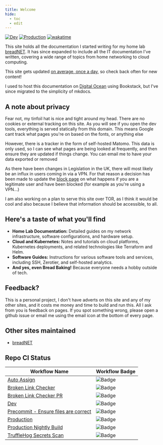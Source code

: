 ```yaml
---
title: Welcome
hide:
  - toc
  - edit
---
```


[![Dev](https://github.com/userbradley/documentation.breadnet.co.uk/actions/workflows/dev.yaml/badge.svg)](https://github.com/userbradley/documentation.breadnet.co.uk/actions/workflows/dev.yaml) [![Production](https://github.com/userbradley/documentation.breadnet.co.uk/actions/workflows/prod.yaml/badge.svg)](https://github.com/userbradley/documentation.breadnet.co.uk/actions/workflows/prod.yaml)
[![wakatime](https://wakatime.com/badge/user/befd4d51-df71-4caa-90ba-09a83c0524b0/project/fa7f3e73-d976-48d9-94f5-a17bd1bb4614.svg)](https://wakatime.com/badge/user/befd4d51-df71-4caa-90ba-09a83c0524b0/project/fa7f3e73-d976-48d9-94f5-a17bd1bb4614)

This site holds all the documentation I started writing for my home lab [breadNET](https://breadnet.co.uk/?mtm_campaign=documentation&mtm_kwd=mainpage).
It has since expanded to include all the IT documentation I've written, covering a wide range of topics from home networking to cloud computing.

This site gets updated [on average, once a day](https://github.com/userbradley/documentation.breadnet.co.uk/graphs/commit-activity), so check back often for new content!

I used to host this documentation on [Digital Ocean](https://m.do.co/c/77be3c3aa96c) using Bookstack, but I've since migrated to the simplicity of mkdocs.

## A note about privacy

Fear not, my tinfoil hat is nice and tight around my head. There are no cookies or external tracking on this site. As you will see
if you open the dev tools, everything is served statically from this domain. This means Google cant track what pages you're on
based on the fonts, or anything else

However, there is a tracker in the form of self-hosted Matomo. This data is only used, so I can see what pages are being looked
at frequently, and then ensure they are updated if things change. You can email me to have your data exported or removed

As there have been changes in Legislation in the UK, there will most likely be an influx in users coming in via a VPN. For that
reason a decision has been made to update the [block page](https://github.com/userbradley/documentation.breadnet.co.uk/blob/main/403.html)
on what happens if you are a legitimate user and have been blocked (for example as you're using a VPN...)

I am also working on a plan to serve this site over TOR, as I think it would be cool and also because I believe that information
should be accessible, to all.

## Here's a taste of what you'll find

* **Home Lab Documentation:** Detailed guides on my network infrastructure, software configurations, and hardware setup.
* **Cloud and Kubernetes:** Notes and tutorials on cloud platforms, Kubernetes deployments, and related technologies like Terraform and Helm.
* **Software Guides:**  Instructions for various software tools and services, including SSH, Zerotier, and self-hosted analytics.
* **And yes, even Bread Baking!**  Because everyone needs a hobby outside of tech.

## Feedback?

This is a personal project, I don't have adverts on this site and any of my other sites, and it costs me money and time to build and run this.
All I ask from you is feedback on pages. If you spot something wrong, please open a github issue or email me using the email icon at the bottom of every page.

## Other sites maintained

* [breadNET](https://breadnet.co.uk/?mtm_campaign=documentation&mtm_kwd=mainpage)

## Repo CI Status

| Workflow Name                                                                                                                                   | Workflow Badge                                                                                                                           |
|-------------------------------------------------------------------------------------------------------------------------------------------------|------------------------------------------------------------------------------------------------------------------------------------------|
| [Auto Assign](https://github.com/userbradley/documentation.breadnet.co.uk/blob/main/.github/workflows/auto-assign.yaml)                         | ![Badge](https://github.com/userbradley/documentation.breadnet.co.uk/workflows/Auto%20Assign/badge.svg)                                  |
| [Broken Link Checker](https://github.com/userbradley/documentation.breadnet.co.uk/blob/main/.github/workflows/broken-link-checker.yaml)         | ![Badge](https://github.com/userbradley/documentation.breadnet.co.uk/workflows/Broken%20Link%20Checker/badge.svg)                        |
| [Broken Link Checker PR](https://github.com/userbradley/documentation.breadnet.co.uk/blob/main/.github/workflows/broken-link-checker-pr.yaml)   | ![Badge](https://github.com/userbradley/documentation.breadnet.co.uk/workflows/Broken%20Link%20Checker%20PR/badge.svg)                   |
| [Dev](https://github.com/userbradley/documentation.breadnet.co.uk/blob/main/.github/workflows/dev.yaml)                                         | ![Badge](https://github.com/userbradley/documentation.breadnet.co.uk/workflows/Dev/badge.svg)                                            |
| [Precommit - Ensure files are correct](https://github.com/userbradley/documentation.breadnet.co.uk/blob/main/.github/workflows/pre-commit.yaml) | ![Badge](https://github.com/userbradley/documentation.breadnet.co.uk/workflows/Precommit%20-%20Ensure%20files%20are%20correct/badge.svg) |
| [Production](https://github.com/userbradley/documentation.breadnet.co.uk/blob/main/.github/workflows/prod.yaml)                                 | ![Badge](https://github.com/userbradley/documentation.breadnet.co.uk/workflows/Production/badge.svg)                                     |
| [Production Nightly Build](https://github.com/userbradley/documentation.breadnet.co.uk/blob/main/.github/workflows/nightly-prod.yaml)           | ![Badge](https://github.com/userbradley/documentation.breadnet.co.uk/workflows/Production%20Nightly%20Build/badge.svg)                   |
| [TruffleHog Secrets Scan](https://github.com/userbradley/documentation.breadnet.co.uk/blob/main/.github/workflows/truffle-hog.yaml)             | ![Badge](https://github.com/userbradley/documentation.breadnet.co.uk/workflows/TruffleHog%20Secrets%20Scan/badge.svg)                    |
